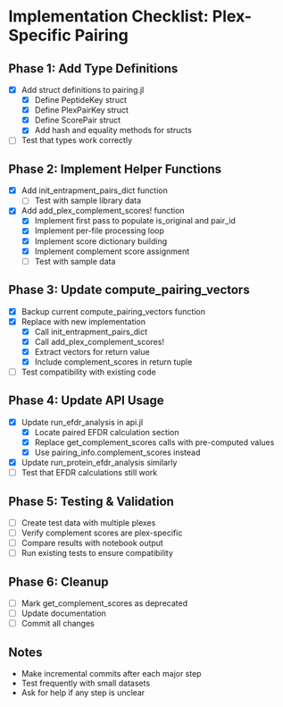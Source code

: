 # Implementation Checklist: Plex-Specific Pairing

## Phase 1: Add Type Definitions
- [x] Add struct definitions to pairing.jl
  - [x] Define PeptideKey struct
  - [x] Define PlexPairKey struct
  - [x] Define ScorePair struct
  - [x] Add hash and equality methods for structs
- [ ] Test that types work correctly

## Phase 2: Implement Helper Functions
- [x] Add init_entrapment_pairs_dict function
  - [ ] Test with sample library data
- [x] Add add_plex_complement_scores! function
  - [x] Implement first pass to populate is_original and pair_id
  - [x] Implement per-file processing loop
  - [x] Implement score dictionary building
  - [x] Implement complement score assignment
  - [ ] Test with sample data

## Phase 3: Update compute_pairing_vectors
- [x] Backup current compute_pairing_vectors function
- [x] Replace with new implementation
  - [x] Call init_entrapment_pairs_dict
  - [x] Call add_plex_complement_scores!
  - [x] Extract vectors for return value
  - [x] Include complement_scores in return tuple
- [ ] Test compatibility with existing code

## Phase 4: Update API Usage
- [x] Update run_efdr_analysis in api.jl
  - [x] Locate paired EFDR calculation section
  - [x] Replace get_complement_scores calls with pre-computed values
  - [x] Use pairing_info.complement_scores instead
- [x] Update run_protein_efdr_analysis similarly
- [ ] Test that EFDR calculations still work

## Phase 5: Testing & Validation
- [ ] Create test data with multiple plexes
- [ ] Verify complement scores are plex-specific
- [ ] Compare results with notebook output
- [ ] Run existing tests to ensure compatibility

## Phase 6: Cleanup
- [ ] Mark get_complement_scores as deprecated
- [ ] Update documentation
- [ ] Commit all changes

## Notes
- Make incremental commits after each major step
- Test frequently with small datasets
- Ask for help if any step is unclear